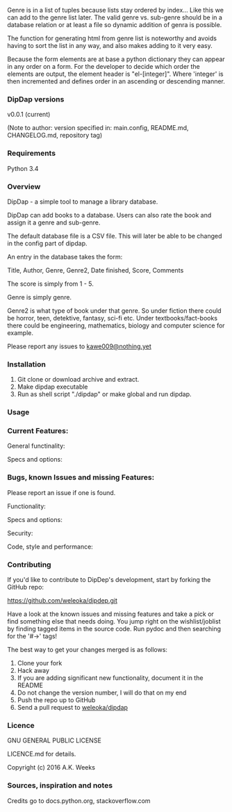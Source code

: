 Genre is in a list of tuples because lists stay ordered by index... Like this we can add to the genre list later. The valid genre vs. sub-genre should be in a database relation or at least a file so dynamic addition of genra is possible.

The function for generating html from genre list is noteworthy and avoids having to sort the list in any way, and also makes adding to it very easy.

Because the form elements are at base a python dictionary they can appear in any order on a form. For the developer to decide which order the elements are output, the element header is "el-[integer]". Where 'integer' is then incremented and defines order in an ascending or descending manner.


### DipDap versions
v0.0.1 (current)

(Note to author: version specified in:
    main.config, 
    README.md, 
    CHANGELOG.md, 
    repository tag)



### Requirements
Python 3.4


### Overview
DipDap - a simple tool to manage a library database.

DipDap can add books to a database. Users can also rate the book and assign it a genre and sub-genre.

The default database file is a CSV file.
This will later be able to be changed in the config part of dipdap.

An entry in the database takes the form:

Title, Author, Genre, Genre2, Date finished, Score, Comments

The score is simply from 1 - 5.

Genre is simply genre.

Genre2 is what type of book under that genre. So under fiction there could be horror, teen, detektive, fantasy, sci-fi etc. Under textbooks/fact-books there could be engineering, mathematics, biology and computer science for example.

Please report any issues to kawe009@nothing.yet



### Installation
1. Git clone or download archive and extract.
2. Make dipdap executable
3. Run as shell script "./dipdap" or make global and run dipdap.


### Usage



### Current Features:
General functinality:

Specs and options:



### Bugs, known Issues and missing Features:

Please report an issue if one is found.

Functionality:

Specs and options:

Security:

Code, style and performance:



### Contributing

If you'd like to contribute to DipDep's development, start by forking the GitHub repo:

https://github.com/weleoka/dipdep.git

Have a look at the known issues and missing features and take a pick or find something else that needs doing. 
You jump right on the wishlist/joblist by finding tagged items in the source code. Run pydoc and then searching for the '#->' tags! 

The best way to get your changes merged is as follows:

1. Clone your fork
2. Hack away
3. If you are adding significant new functionality, document it in the README
4. Do not change the version number, I will do that on my end
5. Push the repo up to GitHub
6. Send a pull request to [weleoka/dipdap](https://github.com/weleoka/dipdap)



### Licence

GNU GENERAL PUBLIC LICENSE

LICENCE.md for details.

Copyright (c) 2016 A.K. Weeks



### Sources, inspiration and notes
Credits go to docs.python.org, stackoverflow.com


